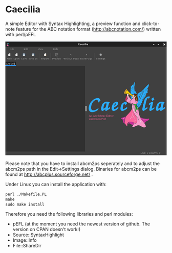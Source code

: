 # Caecilia
A simple Editor with Syntax Highlighting, a preview function and click-to-note feature for the ABC notation format (http://abcnotation.com/) written with perl/pEFL

![Screenshot to Caecilia](https://github.com/MaxPerl/Caecilia/raw/master/screenshot.jpg "Screenshot to Caecilia")

Please note that you have to install abcm2ps seperately and to adjust the abcm2ps path in the Edit->Settings dialog. Binaries for abcm2ps can be found at http://abcplus.sourceforge.net/ .

Under Linux you can install the application with:

```
perl ./Makefile.PL
make
sudo make install
```

Therefore you need the following libraries and perl modules:

* pEFL (at the moment you need the newest version of github. The version on CPAN doesn't work!)
* Source::SyntaxHighlight
* Image::Info
* File::ShareDir
